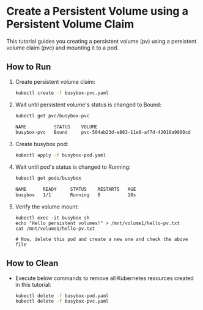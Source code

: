 # Create a Persistent Volume using a Persistent Volume Claim

This tutorial guides you creating a persistent volume (pv) using a persistent volume claim (pvc) and mounting it to a pod.

## How to Run

1. Create persistent volume claim:

   ```bash
   kubectl create -f busybox-pvc.yaml
   ```

2. Wait until persistent volume's status is changed to Bound:

   ```bash
   kubectl get pvc/busybox-pvc

   NAME          STATUS    VOLUME                                     CAPACITY   ACCESS MODES   STORAGECLASS   AGE
   busybox-pvc   Bound     pvc-504ab23d-e863-11e8-af7d-42010a9800cd   1Gi        RWO            standard       1m
   ```

3. Create busybox pod:

   ```bash
   kubectl apply -f busybox-pod.yaml
   ```

4. Wait until pod's status is changed to Running:

   ```bash
   kubectl get pods/busybox

   NAME      READY     STATUS    RESTARTS   AGE
   busybox   1/1       Running   0          10s
   ```

5. Verify the volume mount:

   ```
   kubectl exec -it busybox sh
   echo "Hello persistent volumes!" > /mnt/volume1/hello-pv.txt
   cat /mnt/volume1/hello-pv.txt

   # Now, delete this pod and create a new one and check the above file
   ```

## How to Clean

- Execute below commands to remove all Kubernetes resources created in this tutorial:
  
  ```bash
  kubectl delete -f busybox-pod.yaml
  kubectl delete -f busybox-pvc.yaml
  ```
